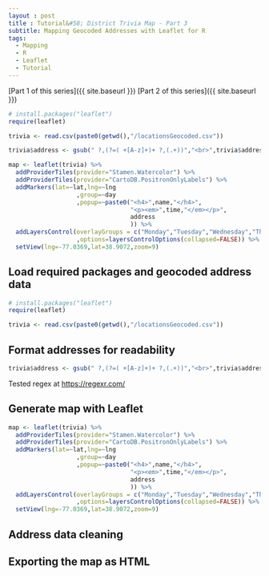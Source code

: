 ```yaml
---
layout : post
title : Tutorial&#58; District Trivia Map - Part 3
subtitle: Mapping Geocoded Addresses with Leaflet for R
tags:
  - Mapping
  - R
  - Leaflet
  - Tutorial
---
```

[Part 1 of this series]({{ site.baseurl }}) [Part 2 of this series]({{ site.baseurl }})

```R
# install.packages("leaflet")
require(leaflet)

trivia <- read.csv(paste0(getwd(),"/locationsGeocoded.csv"))

trivia$address <- gsub(" ?,(?=( +[A-z]+)+ ?,(.+))","<br>",trivia$address,perl=TRUE)

map <- leaflet(trivia) %>%
  addProviderTiles(provider="Stamen.Watercolor") %>%
  addProviderTiles(provider="CartoDB.PositronOnlyLabels") %>%
  addMarkers(lat=~lat,lng=~lng
                   ,group=~day
                   ,popup=~paste0("<h4>",name,"</h4>",
                                  "<p><em>",time,"</em></p>",
                                  address
                                  )) %>%
  addLayersControl(overlayGroups = c("Monday","Tuesday","Wednesday","Thursday","Sunday")
                   ,options=layersControlOptions(collapsed=FALSE)) %>%
  setView(lng=-77.0369,lat=38.9072,zoom=9)
```

## Load required packages and geocoded address data
```R
# install.packages("leaflet")
require(leaflet)

trivia <- read.csv(paste0(getwd(),"/locationsGeocoded.csv"))
```

## Format addresses for readability
```R
trivia$address <- gsub(" ?,(?=( +[A-z]+)+ ?,(.+))","<br>",trivia$address,perl=TRUE)
```
Tested regex at https://regexr.com/

## Generate map with Leaflet
```R
map <- leaflet(trivia) %>%
  addProviderTiles(provider="Stamen.Watercolor") %>%
  addProviderTiles(provider="CartoDB.PositronOnlyLabels") %>%
  addMarkers(lat=~lat,lng=~lng
                   ,group=~day
                   ,popup=~paste0("<h4>",name,"</h4>",
                                  "<p><em>",time,"</em></p>",
                                  address
                                  )) %>%
  addLayersControl(overlayGroups = c("Monday","Tuesday","Wednesday","Thursday","Sunday")
                   ,options=layersControlOptions(collapsed=FALSE)) %>%
  setView(lng=-77.0369,lat=38.9072,zoom=9)
```

## Address data cleaning

## Exporting the map as HTML
